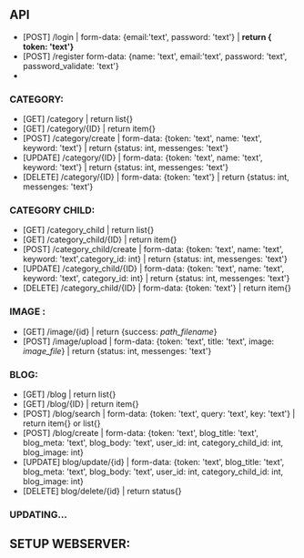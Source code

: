 ## API
- [POST] /login | form-data: {email:'text', password: 'text'} | <b>return { token: 'text'}</b>
- [POST] /register form-data: {name: 'text', email:'text', password: 'text', password_validate: 'text'}
- 
### CATEGORY:
- [GET] /category | return list{}
- [GET] /category/{ID} | return item{}
- [POST] /category/create | form-data: {token: 'text', name: 'text', keyword: 'text'} | return {status: int, messenges: 'text'}
- [UPDATE] /category/{ID} | form-data: {token: 'text', name: 'text', keyword: 'text'} | return {status: int, messenges: 'text'}
- [DELETE] /category/{ID} | form-data: {token: 'text'} | return {status: int, messenges: 'text'}
### CATEGORY CHILD:
- [GET] /category_child | return list{}
- [GET] /category_child/{ID} | return item{}
- [POST] /category_child/create | form-data: {token: 'text', name: 'text', keyword: 'text',category_id: int} | return {status: int, messenges: 'text'}
- [UPDATE] /category_child/{ID} | form-data: {token: 'text', name: 'text', keyword: 'text', category_id: int} | return {status: int, messenges: 'text'}
- [DELETE] /category_child/{ID} | form-data: {token: 'text'} | return item{}
### IMAGE :
- [GET] /image/{id} | return {success: <i>path_filename</i>}
- [POST] /image/upload | form-data: {token: 'text', title: 'text', image: <i>image_file</i>} | return {status: int, messenges: 'text'}
### BLOG:
- [GET] /blog | return list{}
- [GET] /blog/{ID} | return item{}
- [POST] /blog/search | form-data: {token: 'text', query: 'text', key: 'text'} | return item{} or list{}
- [POST] /blog/create | form-data: {token: 'text', blog_title: 'text', blog_meta: 'text', blog_body: 'text', user_id: int, category_child_id: int, blog_image: int}
- [UPDATE] blog/update/{id} | form-data: {token: 'text', blog_title: 'text', blog_meta: 'text', blog_body: 'text', user_id: int, category_child_id: int, blog_image: int}
- [DELETE] blog/delete/{id} | return status{}
### UPDATING...
## SETUP WEBSERVER:


